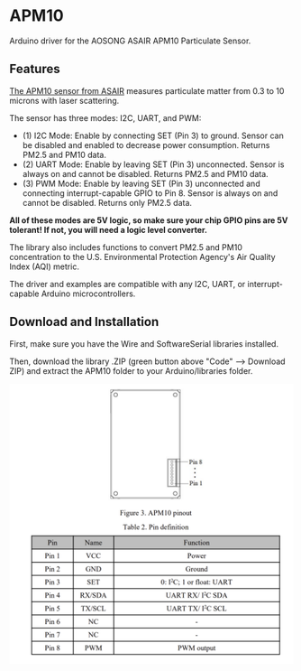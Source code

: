 # APM10

Arduino driver for the AOSONG ASAIR APM10 Particulate Sensor.

## Features

[The APM10 sensor from ASAIR](http://www.aosong.com/m/en/products-76.html#:~:text=APM10%2DLaser%20Particle%20Detection%20Sensor,Aosong%20Electronic%20Co.%2C%20Ltd.&text=APM10%20is%20a%20digital%20particulate,0.3%20%CE%BCm%20to%2010%20%CE%BCm.) measures particulate matter from 0.3 to 10 microns with laser scattering.

The sensor has three modes: I2C, UART, and PWM:

* (1) I2C Mode: Enable by connecting SET (Pin 3) to ground. Sensor can be disabled and enabled to decrease power consumption. Returns PM2.5 and PM10 data.
* (2) UART Mode: Enable by leaving SET (Pin 3) unconnected. Sensor is always on and cannot be disabled. Returns PM2.5 and PM10 data.
* (3) PWM Mode: Enable by leaving SET (Pin 3) unconnected and connecting interrupt-capable GPIO to Pin 8. Sensor is always on and cannot be disabled. Returns only PM2.5 data.

**All of these modes are 5V logic, so make sure your chip GPIO pins are 5V tolerant! If not, you will need a logic level converter.** 

The library also includes functions to convert PM2.5 and PM10 concentration to the U.S. Environmental Protection Agency's Air Quality Index (AQI) metric.

The driver and examples are compatible with any I2C, UART, or interrupt-capable Arduino microcontrollers.

## Download and Installation

First, make sure you have the Wire and SoftwareSerial libraries installed.

Then, download the library .ZIP (green button above "Code" --> Download ZIP) and extract the APM10 folder to your Arduino/libraries folder.

![APM10](https://github.com/kchwz/APM10/blob/main/APM10_pinout.png)